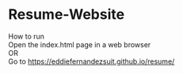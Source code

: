 # Resume-Website

How to run <br />
Open the index.html page in a web browser <br />
OR  <br />
Go to https://eddiefernandezsuit.github.io/resume/ <br />
